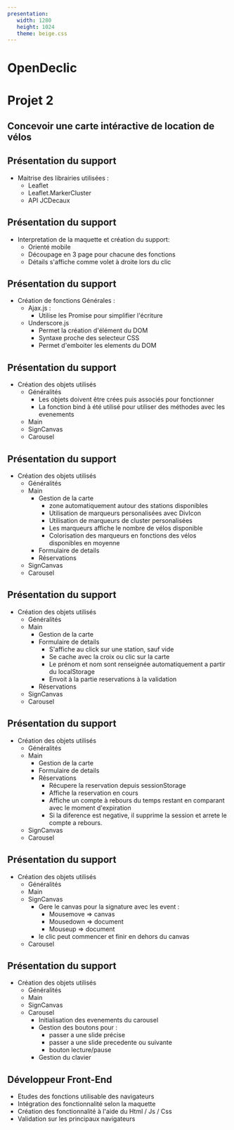 ```yaml
---
presentation:
   width: 1280
   height: 1024
   theme: beige.css
---
```

<!-- slide -->

# OpenDeclic
# Projet 2
## Concevoir une carte intéractive de location de vélos

<!-- slide -->
## Présentation du support

* Maitrise des librairies utilisées :
  * Leaflet
  * Leaflet.MarkerCluster
  * API JCDecaux

<!-- slide -->
## Présentation du support

* Interpretation de la maquette et création du support:
  * Orienté mobile
  * Découpage en 3 page pour chacune des fonctions
  * Détails s'affiche comme volet à droite lors du clic

<!-- slide -->
## Présentation du support

* Création de fonctions Générales :
  * Ajax.js :
    * Utilise les Promise pour simplifier l'écriture
  * Underscore.js
    * Permet la création d'élément du DOM
    * Syntaxe proche des selecteur CSS
    * Permet d'emboiter les elements du DOM


<!-- slide -->
## Présentation du support

* Création des objets utilisés
  * Généralités
    * Les objets doivent être crées puis associés pour fonctionner
    * La fonction bind à été utilisé pour utiliser des méthodes avec les evenements
  * Main
  * SignCanvas
  * Carousel
<!-- slide -->
## Présentation du support

* Création des objets utilisés
  * Généralités
  * Main
    * Gestion de la carte
      * zone automatiquement autour des stations disponibles
      * Utilisation de marqueurs personalisées avec DivIcon
      * Utilisation de marqueurs de cluster personalisées
      * Les marqueurs affiche le nombre de vélos disponible
      * Colorisation des marqueurs en fonctions des vélos disponibles en moyenne
    * Formulaire de details
    * Réservations
  * SignCanvas
  * Carousel

<!-- slide -->
## Présentation du support

* Création des objets utilisés
  * Généralités
  * Main
    * Gestion de la carte
    * Formulaire de details
      * S'affiche au click sur une station, sauf vide
      * Se cache avec la croix ou clic sur la carte
      * Le prénom et nom sont renseignée automatiquement a partir du localStorage
      * Envoit à la partie reservations à la validation
    * Réservations
  * SignCanvas
  * Carousel

<!-- slide -->
## Présentation du support

* Création des objets utilisés
  * Généralités
  * Main
    * Gestion de la carte
    * Formulaire de details
    * Réservations
      * Récupere la reservation depuis sessionStorage
      * Affiche la reservation en cours
      * Affiche un compte à rebours du temps restant en comparant avec le moment d'expiration
      * Si la diference est negative, il supprime la session et arrete le compte a rebours.
  * SignCanvas
  * Carousel

<!-- slide -->
## Présentation du support

* Création des objets utilisés
  * Généralités
  * Main
  * SignCanvas
    * Gere le canvas pour la signature avec les event :
      * Mousemove => canvas
      * Mousedown => document
      * Mouseup => document
    * le clic peut commencer et finir en dehors du canvas
  * Carousel

<!-- slide -->
## Présentation du support

* Création des objets utilisés
  * Généralités
  * Main
  * SignCanvas
  * Carousel
    * Initialisation des evenements du carousel
    * Gestion des boutons pour :
      * passer a une slide précise
      * passer a une slide precedente ou suivante
      * bouton lecture/pause
    * Gestion du clavier

<!-- slide -->
## Développeur Front-End

* Etudes des fonctions utilisable des navigateurs
* Intégration des fonctionnalité selon la maquette
* Création des fonctionnalité à l'aide du Html / Js / Css
* Validation sur les principaux navigateurs
